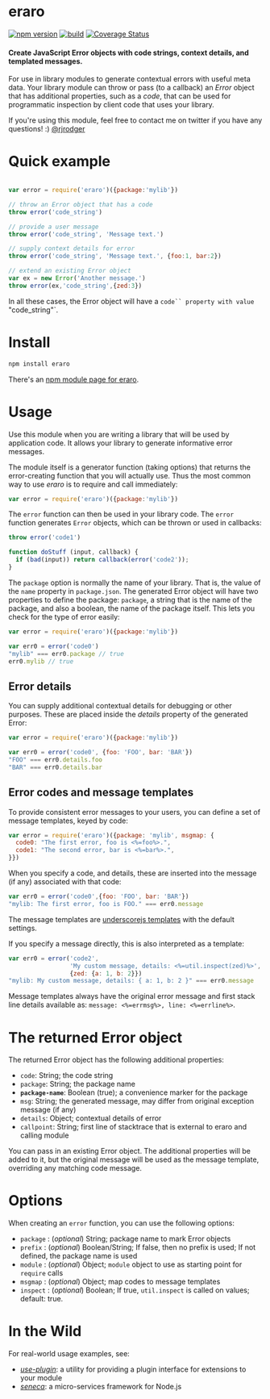 eraro
=====

[![npm version][npm-badge]][npm-url]
[![build](https://github.com/rjrodger/eraro/actions/workflows/build.yml/badge.svg)](https://github.com/rjrodger/eraro/actions/workflows/build.yml)
[![Coverage Status][coveralls-badge]][coveralls-url]

#### Create JavaScript Error objects with code strings, context details, and templated messages.

For use in library modules to generate contextual errors with useful
meta data. Your library module can throw or pass (to a callback) an
_Error_ object that has additional properties, such as a _code_, that
can be used for programmatic inspection by client code that uses your
library.

If you're using this module, feel free to contact me on twitter if you have any questions! :) [@rjrodger](http://twitter.com/rjrodger)


# Quick example

```JavaScript

var error = require('eraro')({package:'mylib'})

// throw an Error object that has a code
throw error('code_string')

// provide a user message
throw error('code_string', 'Message text.')

// supply context details for error
throw error('code_string', 'Message text.', {foo:1, bar:2})

// extend an existing Error object
var ex = new Error('Another message.')
throw error(ex,'code_string',{zed:3})
```

In all these cases, the Error object will have a `code`` property with
value `"code_string"`.


# Install

```bash
npm install eraro
```

There's an [npm module page for eraro](https://www.npmjs.org/package/eraro).


# Usage

Use this module when you are writing a library that will be used by
application code. It allows your library to generate informative error messages.

The module itself is a generator function (taking options) that
returns the error-creating function that you will actually use. Thus
the most common way to use _eraro_ is to require and call immediately:

```JavaScript
var error = require('eraro')({package:'mylib'})
```

The `error` function can then be used in your library code. The
`error` function generates `Error` objects, which can be thrown or used in callbacks:

```JavaScript
throw error('code1')

function doStuff (input, callback) {
  if (bad(input)) return callback(error('code2'));
}
```

The `package` option is normally the name of your library. That is, the value
of the `name` property in `package.json`. The generated Error object will
have two properties to define the package: `package`, a string that is
the name of the package, and also a boolean, the name of the package itself.
This lets you check for the type of error easily:

```JavaScript
var error = require('eraro')({package:'mylib'})

var err0 = error('code0')
"mylib" === err0.package // true
err0.mylib // true
```


## Error details

You can supply additional contextual details for debugging or other
purposes. These are placed inside the _details_ property of the
generated Error:

```JavaScript
var error = require('eraro')({package:'mylib'})

var err0 = error('code0', {foo: 'FOO', bar: 'BAR'})
"FOO" === err0.details.foo
"BAR" === err0.details.bar
```


## Error codes and message templates

To provide consistent error messages to your users, you can define a set of message templates, keyed by code:

```JavaScript
var error = require('eraro')({package: 'mylib', msgmap: {
  code0: "The first error, foo is <%=foo%>.",
  code1: "The second error, bar is <%=bar%>.",
}})
```

When you specify a code, and details, these are inserted into the message (if any) associated with that code:

```JavaScript
var err0 = error('code0',{foo: 'FOO', bar: 'BAR'})
"mylib: The first error, foo is FOO." === err0.message
```

The message templates are [underscorejs templates](http://underscorejs.org/#template)
with the default settings.

If you specify a message directly, this is also interpreted as a template:

```JavaScript
var err0 = error('code2',
                 'My custom message, details: <%=util.inspect(zed)%>',
                 {zed: {a: 1, b: 2}})
"mylib: My custom message, details: { a: 1, b: 2 }" === err0.message
```

Message templates always have the original error message and first
stack line details available as: `message: <%=errmsg%>, line:
<%=errline%>`.


# The returned Error object

The returned Error object has the following additional properties:

   * `code`: String; the code string
   * `package`: String; the package name
   * **`package-name`**: Boolean (true); a convenience marker for the package
   * `msg`: String; the generated message, may differ from original exception message (if any)
   * `details`: Object; contextual details of error
   * `callpoint`: String; first line of stacktrace that is external to eraro and calling module

You can pass in an existing Error object. The additional properties
will be added to it, but the original message will be used as the
message template, overriding any matching code message.


# Options

When creating an `error` function, you can use the following options:

   * `package` : (_optional_) String; package name to mark Error objects
   * `prefix`  : (_optional_) Boolean/String; If false, then no prefix is used; If not defined, the package name is used
   * `module`  : (_optional_) Object; `module` object to use as starting point for `require` calls
   * `msgmap`  : (_optional_) Object; map codes to message templates
   * `inspect` : (_optional_) Boolean; If true, `util.inspect` is called on values; default: true.


# In the Wild

For real-world usage examples, see:

  * _[use-plugin](http://github.com/rjrodger/use-plugin)_: a utility for providing a plugin interface for extensions to your module
  * _[seneca](http://github.com/rjrodger/seneca)_: a micro-services framework for Node.js


[npm-badge]: https://badge.fury.io/js/eraro.svg
[npm-url]: https://badge.fury.io/js/eraro
[travis-badge]: https://api.travis-ci.org/rjrodger/eraro.svg
[travis-url]: https://travis-ci.org/rjrodger/eraro
[coveralls-badge]:https://coveralls.io/repos/rjrodger/eraro/badge.svg?branch=master&service=github
[coveralls-url]: https://coveralls.io/github/rjrodger/eraro?branch=master
[david-badge]: https://david-dm.org/rjrodger/eraro.svg
[david-url]: https://david-dm.org/rjrodger/eraro

